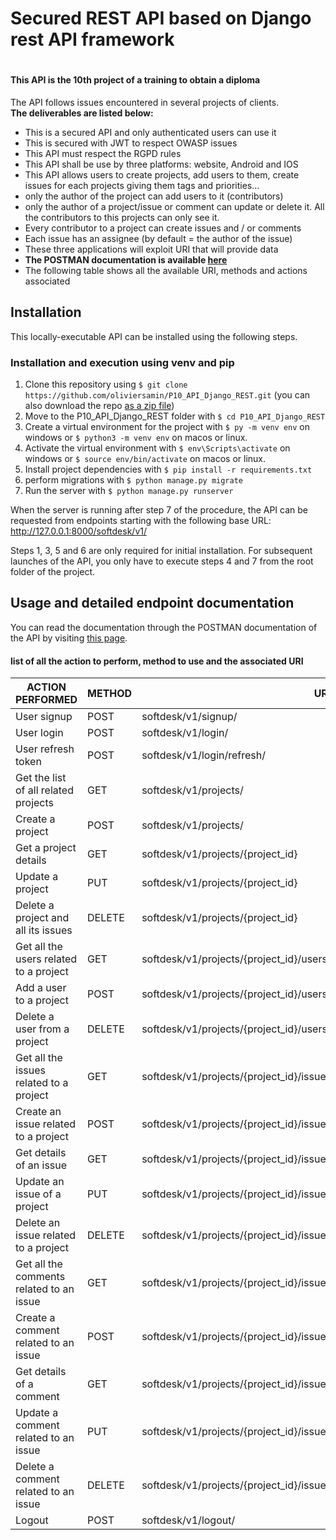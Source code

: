 # Secured REST API based on Django rest API framework
#

#### This API is the 10th project of a training to obtain a diploma
The API follows issues encountered in several projects of clients.   
**The deliverables are listed below:**
* This is a secured API and only authenticated users can use it
* This is secured with JWT to respect OWASP issues
* This API must respect the RGPD rules
* This API shall be use by three platforms: website, Android and IOS
* This API allows users to create projects, add users to them, create issues for each projects giving them tags and priorities...
* only the author of the project can add users to it (contributors)
* only the author of a project/issue or comment can update or delete it. All the contributors to this projects can only see it.
* Every contributor to a project can create issues and / or comments
* Each issue has an assignee (by default = the author of the issue)
* These three applications will exploit URI that will provide data
* **The POSTMAN documentation is available [here](https://documenter.getpostman.com/view/16015714/UUxzB8Bu)**
* The following table shows all the available URI, methods and actions associated



## Installation

This locally-executable API can be installed using the following steps.

### Installation and execution using venv and pip

1. Clone this repository using `$ git clone https://github.com/oliviersamin/P10_API_Django_REST.git` (you can also download the repo [as a zip file](https://github.com/oliviersamin/P10_API_Django_REST/archive/refs/heads/main.zip))
2. Move to the P10_API_Django_REST folder with `$ cd P10_API_Django_REST`
3. Create a virtual environment for the project with `$ py -m venv env` on windows or `$ python3 -m venv env` on macos or linux.
4. Activate the virtual environment with `$ env\Scripts\activate` on windows or `$ source env/bin/activate` on macos or linux.
5. Install project dependencies with `$ pip install -r requirements.txt`
6. perform migrations with `$ python manage.py migrate`
7. Run the server with `$ python manage.py runserver`

When the server is running after step 7 of the procedure, the API can be requested from endpoints starting with the following base URL: http://127.0.0.1:8000/softdesk/v1/

Steps 1, 3, 5 and 6 are only required for initial installation. For subsequent launches of the API, you only have to execute steps 4 and 7 from the root folder of the project.

## Usage and detailed endpoint documentation

You can read the documentation through the POSTMAN documentation of the API by visiting [this page](https://documenter.getpostman.com/view/16015714/UUxzB8Bu).


#### list of all the action to perform, method to use and the associated URI
| ACTION PERFORMED | METHOD | URI |  
| ---------------- | ----------- |  ----------- | 
| User signup | POST | softdesk/v1/signup/ |   
| User login | POST | softdesk/v1/login/ |  
| User refresh token | POST | softdesk/v1/login/refresh/  |  
| Get the list of all related projects | GET | softdesk/v1/projects/ |  
| Create a project | POST | softdesk/v1/projects/ |  
| Get a project details | GET | softdesk/v1/projects/{project_id} |  
| Update a project | PUT | softdesk/v1/projects/{project_id} |  
| Delete a project and all its issues | DELETE | softdesk/v1/projects/{project_id} |  
| Get all the users related to a project | GET | softdesk/v1/projects/{project_id}/users/ |  
| Add a user to a project | POST | softdesk/v1/projects/{project_id}/users/ |  
| Delete a user from a project | DELETE | softdesk/v1/projects/{project_id}/users/{user_id} |  
| Get all the issues related to a project | GET | softdesk/v1/projects/{project_id}/issues/ |  
| Create an issue related to a project | POST | softdesk/v1/projects/{project_id}/issues/ |  
| Get details of an issue | GET | softdesk/v1/projects/{project_id}/issues/{issue_id} |  
| Update an issue of a project | PUT | softdesk/v1/projects/{project_id}/issues/{issue_id} |  
| Delete an issue related to a project | DELETE | softdesk/v1/projects/{project_id}/issues/{issue_id} |  
| Get all the comments related to an issue | GET | softdesk/v1/projects/{project_id}/issues/{issue_id}/comments/ |  
| Create a comment related to an issue | POST | softdesk/v1/projects/{project_id}/issues/{issue_id}/comments/ |  
| Get details of a comment | GET | softdesk/v1/projects/{project_id}/issues/{issue_id}/comments/{comment_id} |
| Update a comment related to an issue | PUT | softdesk/v1/projects/{project_id}/issues/{issue_id}/comments/{comment_id} |  
| Delete a comment related to an issue | DELETE | softdesk/v1/projects/{project_id}/issues/{issue_id}/comments/{comment_id} |
| Logout | POST | softdesk/v1/logout/ | 

